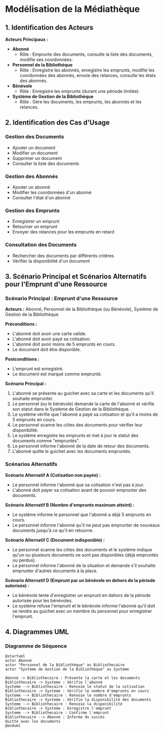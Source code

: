 # Modélisation de la Médiathèque

## 1. Identification des Acteurs

**Acteurs Principaux :**

- **Abonné**
    - Rôle : Emprunte des documents, consulte la liste des documents, modifie ses coordonnées.
- **Personnel de la Bibliothèque**
    - Rôle : Enregistre les abonnés, enregistre les emprunts, modifie les coordonnées des abonnés, envoie des relances, consulte les états des abonnés.
- **Bénévole**
    - Rôle : Enregistre les emprunts (durant une période limitée).
- **Système de Gestion de la Bibliothèque**
    - Rôle : Gère les documents, les emprunts, les abonnés et les relances.

## 2. Identification des Cas d'Usage

### Gestion des Documents

- Ajouter un document
- Modifier un document
- Supprimer un document
- Consulter la liste des documents

### Gestion des Abonnés

- Ajouter un abonné
- Modifier les coordonnées d'un abonné
- Consulter l'état d'un abonné

### Gestion des Emprunts

- Enregistrer un emprunt
- Retourner un emprunt
- Envoyer des relances pour les emprunts en retard

### Consultation des Documents

- Rechercher des documents par différents critères
- Vérifier la disponibilité d'un document

## 3. Scénario Principal et Scénarios Alternatifs pour l'Emprunt d'une Ressource

### Scénario Principal : Emprunt d'une Ressource

**Acteurs :** Abonné, Personnel de la Bibliothèque (ou Bénévole), Système de Gestion de la Bibliothèque

**Préconditions :**
- L'abonné doit avoir une carte valide.
- L'abonné doit avoir payé sa cotisation.
- L'abonné doit avoir moins de 5 emprunts en cours.
- Le document doit être disponible.

**Postconditions :**
- L'emprunt est enregistré.
- Le document est marqué comme emprunté.

**Scénario Principal :**

1. L'abonné se présente au guichet avec sa carte et les documents qu'il souhaite emprunter.
2. Le personnel (ou le bénévole) demande la carte de l'abonné et vérifie son statut dans le Système de Gestion de la Bibliothèque.
3. Le système vérifie que l'abonné a payé sa cotisation et qu'il a moins de 5 emprunts en cours.
4. Le personnel scanne les côtes des documents pour vérifier leur disponibilité.
5. Le système enregistre les emprunts et met à jour le statut des documents comme "empruntés".
6. Le personnel informe l'abonné de la date de retour des documents.
7. L'abonné quitte le guichet avec les documents empruntés.

### Scénarios Alternatifs

**Scénario Alternatif A (Cotisation non payée) :**
- Le personnel informe l'abonné que sa cotisation n'est pas à jour.
- L'abonné doit payer sa cotisation avant de pouvoir emprunter des documents.

**Scénario Alternatif B (Nombre d'emprunts maximum atteint) :**
- Le système informe le personnel que l'abonné a déjà 5 emprunts en cours.
- Le personnel informe l'abonné qu'il ne peut pas emprunter de nouveaux documents jusqu'à ce qu'il en retourne.

**Scénario Alternatif C (Document indisponible) :**
- Le personnel scanne les côtes des documents et le système indique qu'un ou plusieurs documents ne sont pas disponibles (déjà empruntés ou perdus).
- Le personnel informe l'abonné de la situation et demande s'il souhaite emprunter d'autres documents à la place.

**Scénario Alternatif D (Emprunt par un bénévole en dehors de la période autorisée) :**
- Le bénévole tente d'enregistrer un emprunt en dehors de la période autorisée pour les bénévoles.
- Le système refuse l'emprunt et le bénévole informe l'abonné qu'il doit se rendre au guichet avec un membre du personnel pour enregistrer l'emprunt.

## 4. Diagrammes UML

### Diagramme de Séquence

```plantuml
@startuml
actor Abonné
actor "Personnel de la Bibliothèque" as Bibliothecaire
actor "Système de Gestion de la Bibliothèque" as Systeme

Abonné -> Bibliothecaire : Présente la carte et les documents
Bibliothecaire -> Systeme : Vérifie l'abonné
Systeme --> Bibliothecaire : Renvoie le statut de la cotisation
Bibliothecaire -> Systeme : Vérifie le nombre d'emprunts en cours
Systeme --> Bibliothecaire : Renvoie le nombre d'emprunts
Bibliothecaire -> Systeme : Vérifie la disponibilité des documents
Systeme --> Bibliothecaire : Renvoie la disponibilité
Bibliothecaire -> Systeme : Enregistre l'emprunt
Systeme --> Bibliothecaire : Confirme l'emprunt
Bibliothecaire --> Abonné : Informe du succès
Quitte avec les documents
@enduml
